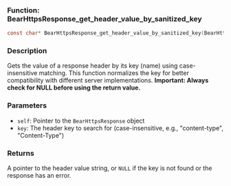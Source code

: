 ### Function: BearHttpsResponse_get_header_value_by_sanitized_key
```c
const char* BearHttpsResponse_get_header_value_by_sanitized_key(BearHttpsResponse *self, const char *key);
```
### Description
Gets the value of a response header by its key (name) using case-insensitive matching. This function normalizes the key for better compatibility with different server implementations. **Important: Always check for NULL before using the return value.**

### Parameters
- `self`: Pointer to the `BearHttpsResponse` object
- `key`: The header key to search for (case-insensitive, e.g., "content-type", "Content-Type")

### Returns
A pointer to the header value string, or `NULL` if the key is not found or the response has an error.
